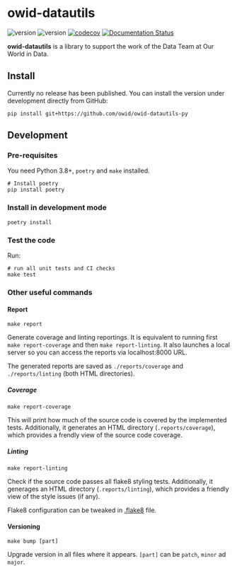 # owid-datautils
![version](https://img.shields.io/badge/version-0.4.6-blue)
![version](https://img.shields.io/badge/python-3.8|3.9|3.10-blue.svg?&logo=python&logoColor=yellow) [![codecov](https://codecov.io/gh/owid/owid-datautils-py/branch/main/graph/badge.svg?token=2emTQEJedw)](https://codecov.io/gh/owid/owid-datautils-py)
[![Documentation Status](https://readthedocs.org/projects/owid-datautils/badge/?version=latest)](https://docs.owid.io/projects/owid-datautils/en/latest/?badge=latest)

**owid-datautils** is a library to support the work of the Data Team at Our World in Data.

## Install
Currently no release has been published. You can install the version under development directly from GitHub:
```
pip install git+https://github.com/owid/owid-datautils-py
```


## Development

### Pre-requisites
You need Python 3.8+, `poetry` and `make` installed.

```
# Install poetry
pip install poetry
```

### Install in development mode

```
poetry install
```

### Test the code
Run:

```
# run all unit tests and CI checks
make test
```

### Other useful commands

#### Report
```
make report
```

Generate coverage and linting reportings. It is equivalent to running first `make report-coverage` and then 
`make report-linting`. It also launches a local server so you can access the reports via localhost:8000 URL.

The generated reports are saved as `./reports/coverage` and `./reports/linting` (both HTML directories).


##### Coverage

```
make report-coverage
```

This will print how much of the source code is covered by the implemented tests. Additionally, it generates an HTML
directory (`.reports/coverage`), which provides a frendly view of the source code coverage.


##### Linting

```
make report-linting
```

Check if the source code passes all flake8 styling tests. Additionally, it generages an HTML directory
(`.reports/linting`), which provides a friendly view of the style issues (if any).

Flake8 configuration can be tweaked in [.flake8](.flake8) file.

#### Versioning

```
make bump [part]
```

Upgrade version in all files where it appears. `[part]` can be `patch`, `minor` ad `major`.
